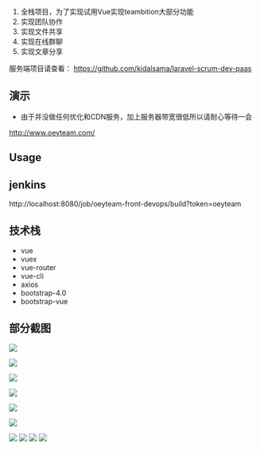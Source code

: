 1.  全栈项目，为了实现试用Vue实现teambition大部分功能
2.  实现团队协作
3.  实现文件共享
4.  实现在线群聊
5.  实现文章分享

服务端项目请查看：
https://github.com/kidalsama/laravel-scrum-dev-paas

## 演示
- 由于并没做任何优化和CDN服务，加上服务器带宽很低所以请耐心等待一会

http://www.oeyteam.com/



## Usage


## jenkins
http://localhost:8080/job/oeyteam-front-devops/build?token=oeyteam


## 技术栈
- vue
- vuex
- vue-router
- vue-cli
- axios
- bootstrap-4.0
- bootstrap-vue


## 部分截图

![](screenshots/index.png)

![](screenshots/2.png)

![](screenshots/3.png)

![](screenshots/4.png)

![](screenshots/5.png)

![](screenshots/6.png)

![](screenshots/10.png)
![](screenshots/11.png)
![](screenshots/13.png)
![](screenshots/oeyteam.jpg)






